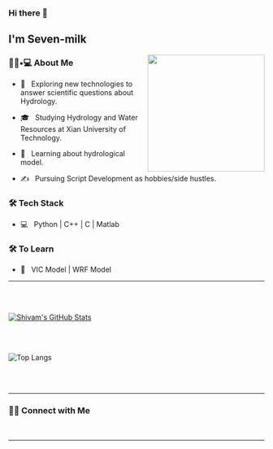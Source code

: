 ### Hi there 👋<h2> I'm Seven-milk</h2>

<img align='right' src="https://media.giphy.com/media/M9gbBd9nbDrOTu1Mqx/giphy.gif" width="230">

<h3> 👨🏻•💻 About Me </h3>



- 🤔 &nbsp; Exploring new technologies to answer scientific questions about Hydrology.

- 🎓 &nbsp; Studying Hydrology and Water Resources at Xian University of Technology.

- 🌱 &nbsp; Learning about hydrological model.

- ✍️ &nbsp; Pursuing Script Development as hobbies/side hustles.



<h3>🛠 Tech Stack</h3>



- 💻 &nbsp; Python | C++ | C | Matlab


<!--

- 🛢 &nbsp; MySQL | MongoDB

- 🔧 &nbsp; Git | Markdown | Selenium | Tidyverse

- 🖥 &nbsp; Illustrator| Photoshop | InDesign

-->



<h3>🛠 To Learn</h3>

- 🔧 &nbsp; VIC Model | WRF Model

<hr>



<br/><br/>

[![Shivam's GitHub Stats](https://github-readme-stats.vercel.app/api?username=Seven-milk&show_icons=true)](https://github.com/Seven-milk)

<br/>

<br/>


![Top Langs](https://github-readme-stats.vercel.app/api/top-langs/?username=Seven-milk&show_icons=true)

<br><br>



<hr>



<h3> 🤝🏻 Connect with Me </h3>

<br>



<p align="center">

</p>











<hr>



